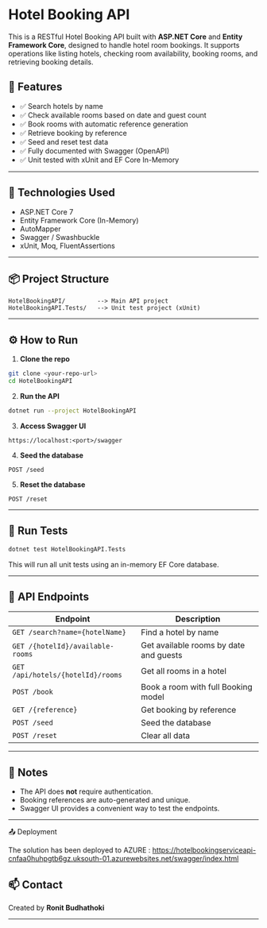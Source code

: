 # Hotel Booking API

This is a RESTful Hotel Booking API built with **ASP.NET Core** and **Entity Framework Core**, designed to handle hotel room bookings. It supports operations like listing hotels, checking room availability, booking rooms, and retrieving booking details.

## 🚀 Features

- ✅ Search hotels by name
- ✅ Check available rooms based on date and guest count
- ✅ Book rooms with automatic reference generation
- ✅ Retrieve booking by reference
- ✅ Seed and reset test data
- ✅ Fully documented with Swagger (OpenAPI)
- ✅ Unit tested with xUnit and EF Core In-Memory

---

## 🔧 Technologies Used

- ASP.NET Core 7
- Entity Framework Core (In-Memory)
- AutoMapper
- Swagger / Swashbuckle
- xUnit, Moq, FluentAssertions

---

## 📦 Project Structure

```
HotelBookingAPI/         --> Main API project
HotelBookingAPI.Tests/   --> Unit test project (xUnit)
```

---

## ⚙️ How to Run

1. **Clone the repo**

```bash
git clone <your-repo-url>
cd HotelBookingAPI
```

2. **Run the API**

```bash
dotnet run --project HotelBookingAPI
```

3. **Access Swagger UI**

```
https://localhost:<port>/swagger
```

4. **Seed the database**

```http
POST /seed
```

5. **Reset the database**

```http
POST /reset
```

---

## 🧪 Run Tests

```bash
dotnet test HotelBookingAPI.Tests
```

This will run all unit tests using an in-memory EF Core database.

---

## 📘 API Endpoints

| Endpoint                          | Description                            |
| --------------------------------- | -------------------------------------- |
| `GET /search?name={hotelName}`    | Find a hotel by name                   |
| `GET /{hotelId}/available-rooms`  | Get available rooms by date and guests |
| `GET /api/hotels/{hotelId}/rooms` | Get all rooms in a hotel               |
| `POST /book`                      | Book a room with full Booking model    |
| `GET /{reference}`                | Get booking by reference               |
| `POST /seed`                      | Seed the database                      |
| `POST /reset`                     | Clear all data                         |

---

## 📝 Notes

- The API does **not** require authentication.
- Booking references are auto-generated and unique.
- Swagger UI provides a convenient way to test the endpoints.

---

📤 Deployment 

The solution has been deployed to AZURE : https://hotelbookingserviceapi-cnfaa0huhpgtb6gz.uksouth-01.azurewebsites.net/swagger/index.html


## 📫 Contact

Created by **Ronit Budhathoki**

---

